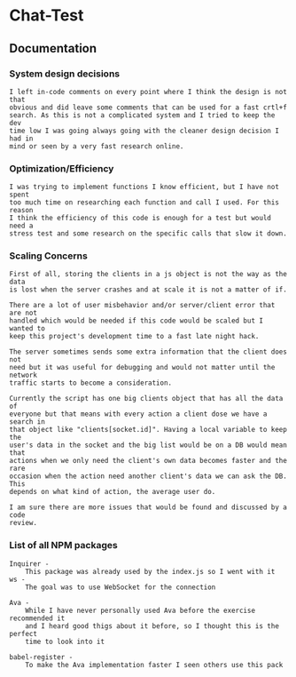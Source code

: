 # Chat-Test

## Documentation

### System design decisions

    I left in-code comments on every point where I think the design is not that 
    obvious and did leave some comments that can be used for a fast crtl+f 
    search. As this is not a complicated system and I tried to keep the dev 
    time low I was going always going with the cleaner design decision I had in 
    mind or seen by a very fast research online.

### Optimization/Efficiency

    I was trying to implement functions I know efficient, but I have not spent 
    too much time on researching each function and call I used. For this reason 
    I think the efficiency of this code is enough for a test but would need a 
    stress test and some research on the specific calls that slow it down. 

###  Scaling Concerns

    First of all, storing the clients in a js object is not the way as the data
    is lost when the server crashes and at scale it is not a matter of if. 
    
    There are a lot of user misbehavior and/or server/client error that are not
    handled which would be needed if this code would be scaled but I wanted to 
    keep this project's development time to a fast late night hack.
    
    The server sometimes sends some extra information that the client does not
    need but it was useful for debugging and would not matter until the network
    traffic starts to become a consideration.
    
    Currently the script has one big clients object that has all the data of 
    everyone but that means with every action a client dose we have a search in 
    that object like "clients[socket.id]". Having a local variable to keep the 
    user's data in the socket and the big list would be on a DB would mean that 
    actions when we only need the client's own data becomes faster and the rare
    occasion when the action need another client's data we can ask the DB. This 
    depends on what kind of action, the average user do.
     
    I am sure there are more issues that would be found and discussed by a code
    review.      

###  List of all NPM packages 

```
Inquirer - 
    This package was already used by the index.js so I went with it
ws - 
    The goal was to use WebSocket for the connection 
    
Ava - 
    While I have never personally used Ava before the exercise recommended it 
    and I heard good thigs about it before, so I thought this is the perfect 
    time to look into it
    
babel-register - 
    To make the Ava implementation faster I seen others use this pack
```
